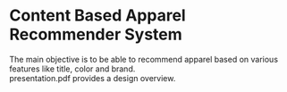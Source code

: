 # Content Based Apparel Recommender System
The main objective is to be able to recommend apparel based on various features like title, color and brand.<br>
presentation.pdf provides a design overview.


